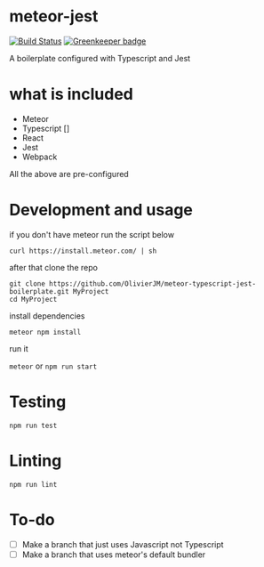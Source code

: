 # meteor-jest

[![Build Status](https://travis-ci.org/OlivierJM/meteor-jest-boilerplate.svg?branch=Javascript-boilerplate)](https://travis-ci.org/OlivierJM/meteor-jest-boilerplate) [![Greenkeeper badge](https://badges.greenkeeper.io/OlivierJM/meteor-jest-boilerplate.svg)](https://greenkeeper.io/)

A boilerplate configured with Typescript and Jest

# what is included

- Meteor
- Typescript []
- React
- Jest
- Webpack

All the above are pre-configured

# Development and usage

if you don't have meteor run the script below

`curl https://install.meteor.com/ | sh`

after that clone the repo

`git clone https://github.com/OlivierJM/meteor-typescript-jest-boilerplate.git MyProject`  
`cd MyProject`

install dependencies

`meteor npm install`

run it

`meteor` or `npm run start`

# Testing

`npm run test`

# Linting

`npm run lint`

# To-do

- [ ] Make a branch that just uses Javascript not Typescript
- [ ] Make a branch that uses meteor's default bundler
